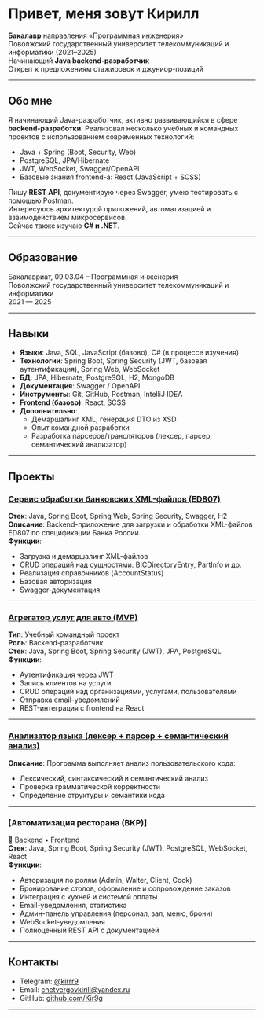 # Привет, меня зовут Кирилл 

**Бакалавр** направления «Программная инженерия»  
Поволжский государственный университет телекоммуникаций и информатики (2021–2025)  
Начинающий **Java backend-разработчик**  
Открыт к предложениям стажировок и джуниор-позиций

---

## Обо мне

Я начинающий Java-разработчик, активно развивающийся в сфере **backend-разработки**. Реализовал несколько учебных и командных проектов с использованием современных технологий:

- Java + Spring (Boot, Security, Web)
- PostgreSQL, JPA/Hibernate
- JWT, WebSocket, Swagger/OpenAPI
- Базовые знания frontend-а: React (JavaScript + SCSS)

Пишу **REST API**, документирую через Swagger, умею тестировать с помощью Postman.  
Интересуюсь архитектурой приложений, автоматизацией и взаимодействием микросервисов.  
Сейчас также изучаю **C# и .NET**.

---
## Образование

Бакалавриат, 09.03.04 – Программная инженерия  
Поволжский государственный университет телекоммуникаций и информатики  
2021 — 2025

---
## Навыки

- **Языки**: Java, SQL, JavaScript (базово), C# (в процессе изучения)
- **Технологии**: Spring Boot, Spring Security (JWT, базовая аутентификация), Spring Web, WebSocket  
- **БД**: JPA, Hibernate, PostgreSQL, H2, MongoDB  
- **Документация**: Swagger / OpenAPI  
- **Инструменты**: Git, GitHub, Postman, IntelliJ IDEA  
- **Frontend (базово)**: React, SCSS  
- **Дополнительно**:
  - Демаршалинг XML, генерация DTO из XSD
  - Опыт командной разработки
  - Разработка парсеров/трансляторов (лексер, парсер, семантический анализатор)

---

## Проекты

### [Сервис обработки банковских XML-файлов (ED807)](https://github.com/Kir9g/Practik)
**Стек**: Java, Spring Boot, Spring Web, Spring Security, Swagger, H2  
**Описание**: Backend-приложение для загрузки и обработки XML-файлов ED807 по спецификации Банка России.  
**Функции**:
- Загрузка и демаршалинг XML-файлов
- CRUD операций над сущностями: BICDirectoryEntry, PartInfo и др.
- Реализация справочников (AccountStatus)
- Базовая авторизация
- Swagger-документация

---

### [Агрегатор услуг для авто (MVP)](https://github.com/Kir9g/untitled_2)
**Тип**: Учебный командный проект  
**Роль**: Backend-разработчик  
**Стек**: Java, Spring Boot, Spring Security (JWT), JPA, PostgreSQL  
**Функции**:
- Аутентификация через JWT
- Запись клиентов на услуги
- CRUD операций над организациями, услугами, пользователями
- Отправка email-уведомлений
- REST-интеграция с frontend на React

---

### [Анализатор языка (лексер + парсер + семантический анализ)](https://github.com/Kir9g/JavaAnaliz)
**Описание**: Программа выполняет анализ пользовательского кода:  
- Лексический, синтаксический и семантический анализ  
- Проверка грамматической корректности  
- Определение структуры и семантики кода

---

### [Автоматизация ресторана (ВКР)]  
🔗 [Backend](https://github.com/Kir9g/RestoranSpring) • [Frontend](https://github.com/Kir9g/ResstoranFront)  
**Стек**: Java, Spring Boot, Spring Security (JWT), PostgreSQL, WebSocket, React  
**Функции**:
- Авторизация по ролям (Admin, Waiter, Client, Cook)
- Бронирование столов, оформление и сопровождение заказов
- Интеграция с кухней и системой оплаты
- Email-уведомления, статистика
- Админ-панель управления (персонал, зал, меню, брони)
- WebSocket-уведомления
- Полноценный REST API с документацией

---

## Контакты

- Telegram: [@kirrr9](https://t.me/kirrr9)  
- Email: chetvergovkirill@yandex.ru  
- GitHub: [github.com/Kir9g](https://github.com/Kir9g)

---

